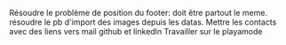 Résoudre le problème de position du footer: doit être partout le meme.
résoudre le pb d'import des images depuis les datas.
Mettre les contacts avec des liens vers mail github  et linkedIn
Travailler sur le playamode 
